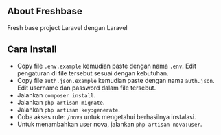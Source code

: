 ## About Freshbase

Fresh base project Laravel dengan Laravel

## Cara Install

- Copy file `.env.example` kemudian paste dengan nama `.env`. Edit pengaturan di file tersebut sesuai dengan kebutuhan.
- Copy file `auth.json.example` kemudian paste dengan nama `auth.json`. Edit username dan password dalam file tersebut.
- Jalankan `composer install`.
- Jalankan `php artisan migrate`.
- Jalankan `php artisan key:generate`.
- Coba akses rute: `/nova` untuk mengetahui berhasilnya instalasi.
- Untuk menambahkan user nova, jalankan `php artisan nova:user`.
